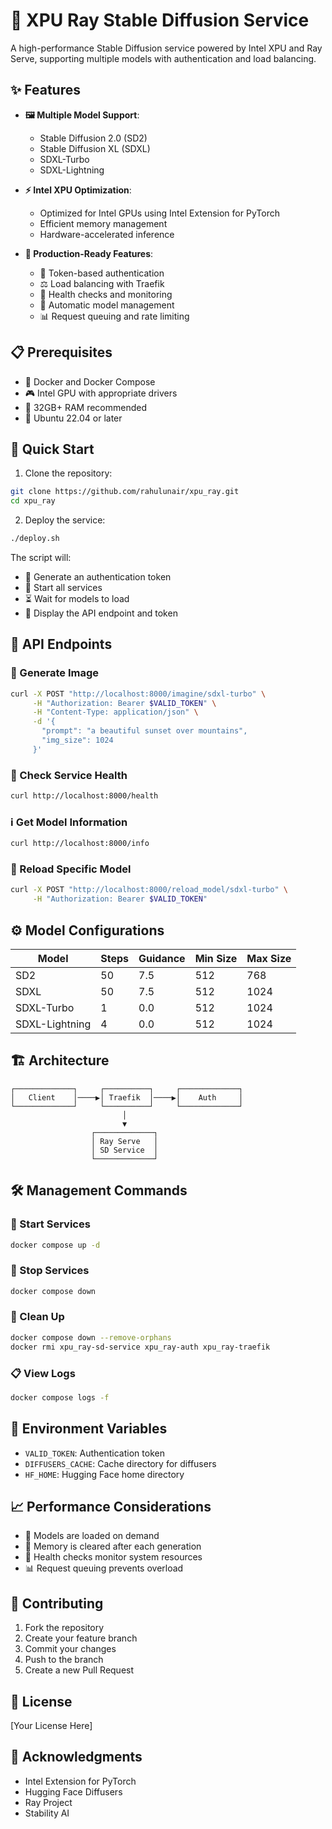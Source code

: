 # 🎨 XPU Ray Stable Diffusion Service

A high-performance Stable Diffusion service powered by Intel XPU and Ray Serve, supporting multiple models with authentication and load balancing.

## ✨ Features

- **🖼️ Multiple Model Support**:
  - Stable Diffusion 2.0 (SD2)
  - Stable Diffusion XL (SDXL)
  - SDXL-Turbo
  - SDXL-Lightning

- **⚡ Intel XPU Optimization**:
  - Optimized for Intel GPUs using Intel Extension for PyTorch
  - Efficient memory management
  - Hardware-accelerated inference

- **🚀 Production-Ready Features**:
  - 🔐 Token-based authentication
  - ⚖️ Load balancing with Traefik
  - 🏥 Health checks and monitoring
  - 🤖 Automatic model management
  - 📊 Request queuing and rate limiting

## 📋 Prerequisites

- 🐳 Docker and Docker Compose
- 🎮 Intel GPU with appropriate drivers
- 💾 32GB+ RAM recommended
- 🐧 Ubuntu 22.04 or later

## 🚀 Quick Start

1. Clone the repository:
```bash
git clone https://github.com/rahulunair/xpu_ray.git
cd xpu_ray
```

2. Deploy the service:
```bash
./deploy.sh
```

The script will:
- 🔑 Generate an authentication token
- 🚀 Start all services
- ⏳ Wait for models to load
- 📝 Display the API endpoint and token

## 🔌 API Endpoints

### 🎨 Generate Image
```bash
curl -X POST "http://localhost:8000/imagine/sdxl-turbo" \
     -H "Authorization: Bearer $VALID_TOKEN" \
     -H "Content-Type: application/json" \
     -d '{
       "prompt": "a beautiful sunset over mountains",
       "img_size": 1024
     }'
```

### 💓 Check Service Health
```bash
curl http://localhost:8000/health
```

### ℹ️ Get Model Information
```bash
curl http://localhost:8000/info
```

### 🔄 Reload Specific Model
```bash
curl -X POST "http://localhost:8000/reload_model/sdxl-turbo" \
     -H "Authorization: Bearer $VALID_TOKEN"
```

## ⚙️ Model Configurations

| Model | Steps | Guidance | Min Size | Max Size |
|-------|--------|-----------|-----------|-----------|
| SD2 | 50 | 7.5 | 512 | 768 |
| SDXL | 50 | 7.5 | 512 | 1024 |
| SDXL-Turbo | 1 | 0.0 | 512 | 1024 |
| SDXL-Lightning | 4 | 0.0 | 512 | 1024 |

## 🏗️ Architecture

```
┌─────────────┐     ┌──────────┐     ┌─────────────┐
│   Client    │────▶│ Traefik  │────▶│    Auth     │
└─────────────┘     └──────────┘     └─────────────┘
                         │
                         ▼
                  ┌─────────────┐
                  │ Ray Serve   │
                  │ SD Service  │
                  └─────────────┘
```

## 🛠️ Management Commands

### 🚀 Start Services
```bash
docker compose up -d
```

### 🛑 Stop Services
```bash
docker compose down
```

### 🧹 Clean Up
```bash
docker compose down --remove-orphans
docker rmi xpu_ray-sd-service xpu_ray-auth xpu_ray-traefik
```

### 📋 View Logs
```bash
docker compose logs -f
```

## 🔧 Environment Variables

- `VALID_TOKEN`: Authentication token
- `DIFFUSERS_CACHE`: Cache directory for diffusers
- `HF_HOME`: Hugging Face home directory

## 📈 Performance Considerations

- 🔄 Models are loaded on demand
- 🧹 Memory is cleared after each generation
- 💓 Health checks monitor system resources
- 📊 Request queuing prevents overload

## 🤝 Contributing

1. Fork the repository
2. Create your feature branch
3. Commit your changes
4. Push to the branch
5. Create a new Pull Request

## 📄 License

[Your License Here]

## 🙏 Acknowledgments

- Intel Extension for PyTorch
- Hugging Face Diffusers
- Ray Project
- Stability AI
